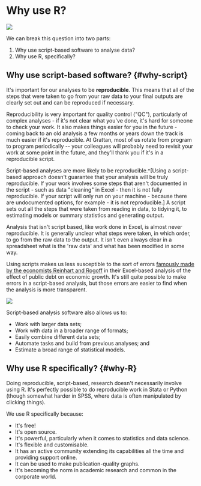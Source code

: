 # Why use R?

![](atlas/hadley_typing_r_code.gif)<!-- -->

We can break this question into two parts:

1. Why use script-based software to analyse data?
2. Why use R, specifically?

## Why use script-based software? {#why-script}

It's important for our analyses to be **reproducible**. This means that all of the steps that were taken to go from your raw data to your final outputs are clearly set out and can be reproduced if necessary. 

Reproducibility is very important for quality control ("QC"), particularly of complex analyses - if it's not clear what you've done, it's hard for someone to check your work. It also makes things easier for you in the future - coming back to an old analysis a few months or years down the track is much easier if it's reproducible. At Grattan, most of us rotate from program to program periodically -- your colleagues will probably need to revisit your work at some point in the future, and they'll thank you if it's in a reproducible script.

Script-based analyses are more likely to be reproducible.^[Using a script-based approach doesn't guarantee that your analysis will be truly reproducible. If your work involves some steps that aren't documented in the script - such as data "cleaning" in Excel - then it is not fully reproducible. If your script will only run on your machine - because there are undocumented options, for example - it is not reproducible.] A script sets out all the steps that were taken from reading in data, to tidying it, to estimating models or summary statistics and generating output. 

Analysis that isn't script based, like work done in Excel, is almost never reproducible. It is generally unclear what steps were taken, in which order, to go from the raw data to the output. It isn't even always clear in a spreadsheet what is the 'raw data' and what has been modified in some way.

Using scripts makes us less susceptible to the sort of errors [famously made by the economists Reinhart and Rogoff](https://en.wikipedia.org/wiki/Growth_in_a_Time_of_Debt#Methodological_flaws) in their Excel-based analysis of the effect of public debt on economic growth. It's still quite possible to make errors in a script-based analysis, but those errors are easier to find when the analysis is more transparent.

![](atlas/reinhart_rogoff.jpg)<!-- -->

Script-based analysis software also allows us to:

* Work with larger data sets;
* Work with data in a broader range of formats;
* Easily combine different data sets;
* Automate tasks and build from previous analyses; and
* Estimate a broad range of statistical models.

## Why use R specifically? {#why-R}

Doing reproducible, script-based, research doesn't necessarily involve using R. It's perfectly possible to do reproducible work in Stata or Python (though somewhat harder in SPSS, where data is often manipulated by clicking things).

We use R specifically because:

* It's free!
* It's open source.
* It's powerful, particularly when it comes to statistics and data science.
* It's flexible and customisable.
* It has an active community extending its capabilities all the time and providing support online.
* It can be used to make publication-quality graphs.
* It's becoming the norm in academic research and common in the corporate world.

